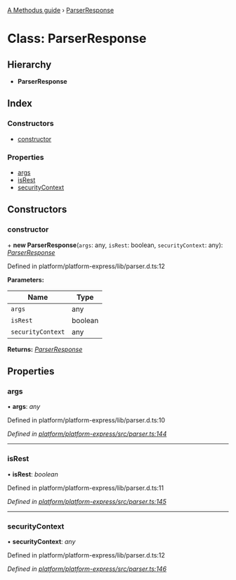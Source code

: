 [A Methodus guide](../README.md) › [ParserResponse](parserresponse.md)

# Class: ParserResponse

## Hierarchy

* **ParserResponse**

## Index

### Constructors

* [constructor](parserresponse.md#constructor)

### Properties

* [args](parserresponse.md#args)
* [isRest](parserresponse.md#isrest)
* [securityContext](parserresponse.md#securitycontext)

## Constructors

###  constructor

\+ **new ParserResponse**(`args`: any, `isRest`: boolean, `securityContext`: any): *[ParserResponse](parserresponse.md)*

Defined in platform/platform-express/lib/parser.d.ts:12

**Parameters:**

Name | Type |
------ | ------ |
`args` | any |
`isRest` | boolean |
`securityContext` | any |

**Returns:** *[ParserResponse](parserresponse.md)*

## Properties

###  args

• **args**: *any*

Defined in platform/platform-express/lib/parser.d.ts:10

*Defined in [platform/platform-express/src/parser.ts:144](https://github.com/nodulusteam/methodus.dev/blob/3099105/modules/platform/platform-express/src/parser.ts#L144)*

___

###  isRest

• **isRest**: *boolean*

Defined in platform/platform-express/lib/parser.d.ts:11

*Defined in [platform/platform-express/src/parser.ts:145](https://github.com/nodulusteam/methodus.dev/blob/3099105/modules/platform/platform-express/src/parser.ts#L145)*

___

###  securityContext

• **securityContext**: *any*

Defined in platform/platform-express/lib/parser.d.ts:12

*Defined in [platform/platform-express/src/parser.ts:146](https://github.com/nodulusteam/methodus.dev/blob/3099105/modules/platform/platform-express/src/parser.ts#L146)*
